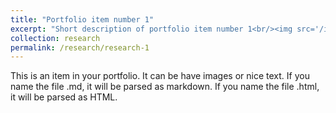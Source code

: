 ```yaml
---
title: "Portfolio item number 1"
excerpt: "Short description of portfolio item number 1<br/><img src='/images/500x300.png'>"
collection: research
permalink: /research/research-1
---
```


This is an item in your portfolio. It can be have images or nice text. If you name the file .md, it will be parsed as markdown. If you name the file .html, it will be parsed as HTML. 